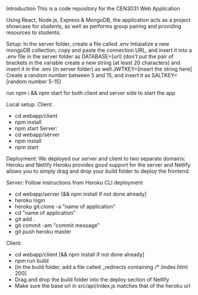 


Introduction
This is a code repository for the CEN3031 Web Application

Using React, Node.js, Express & MongoDB, the application acts as a project showcase for students, as well as performs group pairing and providing resources to students.

Setup:
  In the server folder, create a file called .env
  Intiaialize a new mongoDB collection, copy and paste the connection URL, and insert it into a .env file in the server folder as DATABASE=[url] (don't put the pair of brackets in the variable
  create a new string (at least 20 characters) and insert it in the .env (in server folder) as well JWTKEY=[insert the string here]
  Create a random number between 5 and 15, and insert it as SALTKEY=[random number 5-15]
  
run npm i && npm start for both client and server side to start the app

Local setup:
  Client:
   - cd webapp/client
   - npm install
   - npm start
  Server:
   - cd webapp/server
   - npm install
   - npm start
    
    
Deployment:
  We deployed our server and client to two separate domains: Heroku and Netlify
    Heroku provides good support for the server and Netlify allows you to simply drag and drop your build folder to deploy the frontend
    
  Server: Follow instructions from Heroku CLI deployment
   - cd webapp/server [&& npm install if not done already]
   - heroku login
   - heroku git:clone -a "name of application"
   - cd "name of application"
   - git add .
   - git commit -am "commit message"
   - git push heroku master
    
  Client: 
   - cd webapp/client [&& npm install if not done already]
   - npm run build
   - [In the build folder, add a file called _redirects containing /* /index.html 200]
   - Drag and drop the build folder into the deploy section of Netlify
   - Make sure the base url in src/api/index.js matches that of the heroku url
    
